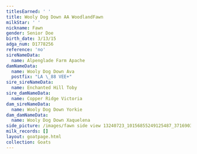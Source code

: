 ```yaml
---
titlesEarned: ' '
title: Wooly Dog Down AA WoodlandFawn
milkStar: ' '
nickname: Fawn
gender: Senior Doe
birth_date: 3/13/15
adga_num: D1778256
reference: 'no'
sireNameData:
  name: Alpenglade Farm Apache
damNameData:
  name: Wooly Dog Down Ava
  postfix: "LA \_88 VEE+"
sire_sireNameData:
  name: Enchanted Hill Toby
sire_damNameData:
  name: Copper Ridge Victoria
dam_sireNameData:
  name: Wooly Dog Down Yorkie
dam_damNameData:
  name: Wooly Dog Down Xaquelena
side_picture: /images/fawn side view 13240723_10156855249125487_371690373535664023_n.jpg
milk_records: []
layout: goatpage.html
collection: Goats
---
```


